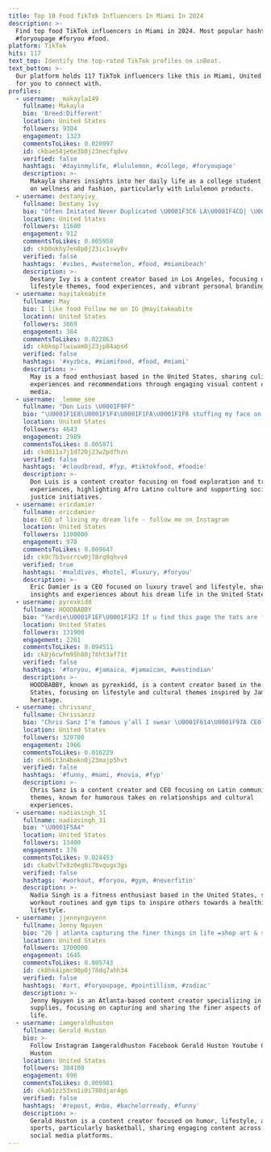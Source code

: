 ```yaml
---
title: Top 10 Food TikTok Influencers In Miami In 2024
description: >-
  Find top food TikTok influencers in Miami in 2024. Most popular hashtags: #fyp
  #foryoupage #foryou #food.
platform: TikTok
hits: 117
text_top: Identify the top-rated TikTok profiles on inBeat.
text_bottom: >-
  Our platform holds 117 TikTok influencers like this in Miami, United States
  for you to connect with.
profiles:
  - username: _makayla149
    fullname: Makayla
    bio: 'Breed:Different'
    location: United States
    followers: 9304
    engagement: 1323
    commentsToLikes: 0.020097
    id: ckbae58je6e3b0j23necfqdvv
    verified: false
    hashtags: '#dayinmylife, #lululemon, #college, #foryoupage'
    description: >-
      Makayla shares insights into her daily life as a college student, focusing
      on wellness and fashion, particularly with Lululemon products.
  - username: destanyivy_
    fullname: Destany Ivy
    bio: "Often Imitated Never Duplicated \U0001F3C6 LA\U0001F4CD| \U0001F3F3️‍\U0001F308 ✨Apple Giveaway @ 20k✨\U0001F973"
    location: United States
    followers: 11600
    engagement: 912
    commentsToLikes: 0.005958
    id: ckb0okhy7en8p0j23ic1swy6v
    verified: false
    hashtags: '#vibes, #watermelon, #food, #miamibeach'
    description: >-
      Destany Ivy is a content creator based in Los Angeles, focusing on
      lifestyle themes, food experiences, and vibrant personal branding.
  - username: mayitakeabite
    fullname: May
    bio: I like food Follow me on IG @mayitakeabite
    location: United States
    followers: 3869
    engagement: 384
    commentsToLikes: 0.022863
    id: ckbkop7lwiwam0j23jp84apsd
    verified: false
    hashtags: '#xyzbca, #miamifood, #food, #miami'
    description: >-
      May is a food enthusiast based in the United States, sharing culinary
      experiences and recommendations through engaging visual content on social
      media.
  - username: _lemme_see
    fullname: "Don Luis \U0001F9FF"
    bio: "\U0001F1E8\U0001F1F4\U0001F1FA\U0001F1F8 stuffing my face on a Daily, Travel then repeat Afro Latino #BLM ✊\U0001F3FE"
    location: United States
    followers: 4643
    engagement: 2989
    commentsToLikes: 0.005871
    id: ckd611x7j1d720j23w2pdfhzn
    verified: false
    hashtags: '#cloudbread, #fyp, #tiktokfood, #foodie'
    description: >-
      Don Luis is a content creator focusing on food exploration and travel
      experiences, highlighting Afro Latino culture and supporting social
      justice initiatives.
  - username: ericdamier
    fullname: ericdamier
    bio: CEO of living my dream life - follow me on Instagram
    location: United States
    followers: 1100000
    engagement: 978
    commentsToLikes: 0.009647
    id: ck9c7b3vorrcw0j78rq9qhvv4
    verified: true
    hashtags: '#maldives, #hotel, #luxury, #foryou'
    description: >-
      Eric Damier is a CEO focused on luxury travel and lifestyle, sharing
      insights and experiences about his dream life in the United States.
  - username: pyrexkidd
    fullname: HOODBABBY
    bio: "Yardie\U0001F1EF\U0001F1F2 If u find this page the tats are fake\U0001F629 sorry"
    location: United States
    followers: 131900
    engagement: 2261
    commentsToLikes: 0.094511
    id: ck8j6cwfm95h80j78ht3af71t
    verified: false
    hashtags: '#foryou, #jamaica, #jamaican, #westindian'
    description: >-
      HOODBABBY, known as pyrexkidd, is a content creator based in the United
      States, focusing on lifestyle and cultural themes inspired by Jamaican
      heritage.
  - username: chrissanz_
    fullname: Chrissanzz
    bio: "Chris Sanz I’m famous y’all I swear \U0001F614\U0001F97A CEO OF LATIN COMMUNITY \U0001F978"
    location: United States
    followers: 320700
    engagement: 1966
    commentsToLikes: 0.016229
    id: ckd6it3n4bokn0j23majp5hvt
    verified: false
    hashtags: '#funny, #mami, #novia, #fyp'
    description: >-
      Chris Sanz is a content creator and CEO focusing on Latin community
      themes, known for humorous takes on relationships and cultural
      experiences.
  - username: nadiasingh_31
    fullname: nadiasingh_31
    bio: "\U0001F5A4"
    location: United States
    followers: 13400
    engagement: 376
    commentsToLikes: 0.024453
    id: cka0vl7x8z0eg0i78vqugv3gs
    verified: false
    hashtags: '#workout, #foryou, #gym, #neverfitin'
    description: >-
      Nadia Singh is a fitness enthusiast based in the United States, sharing
      workout routines and gym tips to inspire others towards a healthier
      lifestyle.
  - username: jjennynguyenn
    fullname: Jenny Nguyen
    bio: "26 | atlanta capturing the finer things in life ✒️shop art & supplies below\U0001F58B"
    location: United States
    followers: 1700000
    engagement: 1645
    commentsToLikes: 0.005743
    id: ck8hk4ipmc90p0j78dq7ahh34
    verified: false
    hashtags: '#art, #foryoupage, #pointillism, #zodiac'
    description: >-
      Jenny Nguyen is an Atlanta-based content creator specializing in art and
      supplies, focusing on capturing and sharing the finer aspects of artistic
      life.
  - username: iamgeraldhuston
    fullname: Gerald Huston
    bio: >-
      Follow Instagram Iamgeraldhuston Facebook Gerald Huston Youtube Gerald
      Huston
    location: United States
    followers: 304100
    engagement: 896
    commentsToLikes: 0.009981
    id: cka61zz53xn1i0i780djar4go
    verified: false
    hashtags: '#repost, #nba, #bachelorready, #funny'
    description: >-
      Gerald Huston is a content creator focused on humor, lifestyle, and
      sports, particularly basketball, sharing engaging content across various
      social media platforms.
---
```


